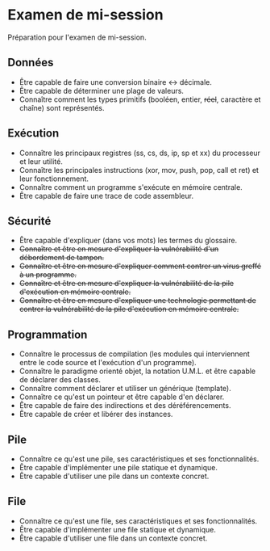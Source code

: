 # Examen de mi-session

Préparation pour l'examen de mi-session.

## Données

- Être capable de faire une conversion binaire <-> décimale.
- Être capable de déterminer une plage de valeurs.
- Connaître comment les types primitifs (booléen, entier, ~~réel~~, caractère et chaîne) sont représentés.

## Exécution

- Connaître les principaux registres (ss, cs, ds, ip, sp et xx) du processeur et leur utilité.
- Connaître les principales instructions (xor, mov, push, pop, call et ret) et leur fonctionnement.
- Connaître comment un programme s'exécute en mémoire centrale.
- Être capable de faire une trace de code assembleur.

## Sécurité

- Être capable d'expliquer (dans vos mots) les termes du glossaire.
- ~~Connaître et être en mesure d'expliquer la vulnérabilité d'un débordement de tampon.~~
- ~~Connaître et être en mesure d'expliquer comment contrer un virus greffé à un programme.~~
- ~~Connaître et être en mesure d'expliquer la vulnérabilité de la pile d'exécution en mémoire centrale.~~
- ~~Connaître et être en mesure d'expliquer une technologie permettant de contrer la vulnérabilité de la pile d'exécution en mémoire centrale.~~

## Programmation

- Connaître le processus de compilation (les modules qui interviennent entre le code source et l'exécution d'un programme).
- Connaître le paradigme orienté objet, la notation U.M.L. et être capable de déclarer des classes.
- Connaître comment déclarer et utiliser un générique (template).
- Connaître ce qu'est un pointeur et être capable d'en déclarer.
- Être capable de faire des indirections et des déréférencements.
- Être capable de créer et libérer des instances.

## Pile 

- Connaître ce qu'est une pile, ses caractéristiques et ses fonctionnalités.
- Être capable d'implémenter une pile statique et dynamique.
- Être capable d'utiliser une pile dans un contexte concret.

## File

- Connaître ce qu'est une file, ses caractéristiques et ses fonctionnalités.
- Être capable d'implémenter une file statique et dynamique.
- Être capable d'utiliser une file dans un contexte concret.